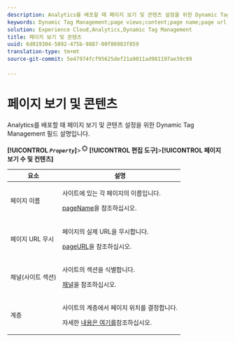 ```yaml
---
description: Analytics를 배포할 때 페이지 보기 및 콘텐츠 설정을 위한 Dynamic Tag Management 필드 설명입니다.
keywords: Dynamic Tag Management;page views;content;page name;page url override;channel;site section;hierarchy
solution: Experience Cloud,Analytics,Dynamic Tag Management
title: 페이지 보기 및 콘텐츠
uuid: 6d019304-5892-475b-9887-00f86983f859
translation-type: tm+mt
source-git-commit: 5e47974fcf95625def21a9011ad981197ae39c99

---
```



# 페이지 보기 및 콘텐츠

Analytics를 배포할 때 페이지 보기 및 콘텐츠 설정을 위한 Dynamic Tag Management 필드 설명입니다.

**[!UICONTROL *`Property`*]**>![톱니바퀴 아이콘](assets/settings_gear.png)**[!UICONTROL &#x200B;편집 도구&#x200B;]**>**[!UICONTROL &#x200B;페이지 보기 수 및 컨텐츠&#x200B;]**

<table id="table_654149A8A66B404BBF9BAF8EC67F5F8F">
 <thead>
  <tr>
   <th colname="col1" class="entry"> 요소 </th>
   <th colname="col2" class="entry"> 설명 </th>
  </tr>
 </thead>
 <tbody>
  <tr>
   <td colname="col1"> 페이지 이름 </td>
   <td colname="col2"> <p>사이트에 있는 각 페이지의 이름입니다. </p> <p><a href="../../../vars/page-vars/pagename.md">pageName</a>을 참조하십시오. </p> </td>
  </tr>
  <tr>
   <td colname="col1"> 페이지 URL 무시 </td>
   <td colname="col2"> <p> 페이지의 실제 URL을 무시합니다. </p> <p><a href="../../../vars/page-vars/pageurl.md">pageURL</a>을 참조하십시오. </p> </td>
  </tr>
  <tr>
   <td colname="col1"> 채널(사이트 섹션) </td>
   <td colname="col2"> <p>사이트의 섹션을 식별합니다.  </p> <p><a href="../../../vars/page-vars/channel.md">채널</a>을 참조하십시오. </p> </td>
  </tr>
  <tr>
   <td colname="col1"> 계층 </td>
   <td colname="col2"> <p>사이트의 계층에서 페이지 위치를 결정합니다.  </p> <p>자세한 <a href="../../../vars/page-vars/hier.md">내용은 여기를</a>참조하십시오. </p> </td>
  </tr>
 </tbody>
</table>

